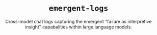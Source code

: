 <div align="center">

# `emergent-logs`
Cross-model chat logs capturing the emergent "failure as interpretive insight" capabalities within large language models.

</div>
